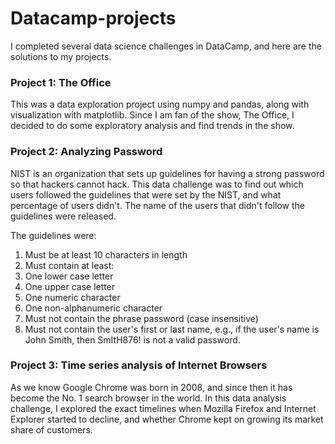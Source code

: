 # Datacamp-projects

I completed several data science challenges in DataCamp, and here are the solutions to my projects. 

### Project 1: The Office
This was a data exploration project using numpy and pandas, along with visualization with matplotlib. Since I am fan of the show, The Office, I decided to do some exploratory analysis and find trends in the show.


### Project 2: Analyzing Password
NIST is an organization that sets up guidelines for having a strong password so that hackers cannot hack. This data challenge was to find out which users followed the guidelines that were set by the NIST, and what percentage of users didn't. The name of the users that didn't follow the guidelines were released. 

The guidelines were:
1. Must be at least 10 characters in length
2. Must contain at least:
3. One lower case letter
4. One upper case letter
5. One numeric character
6. One non-alphanumeric character
7. Must not contain the phrase password (case insensitive)
8. Must not contain the user's first or last name, e.g., if the user's name is John Smith, then SmItH876! is not a valid password.


### Project 3: Time series analysis of Internet Browsers
As we know Google Chrome was born in 2008, and since then it has become the No. 1 search browser in the world. In this data analysis challenge, I explored the exact timelines when Mozilla Firefox and Internet Explorer started to decline, and whether Chrome kept on growing its market share of customers. 

